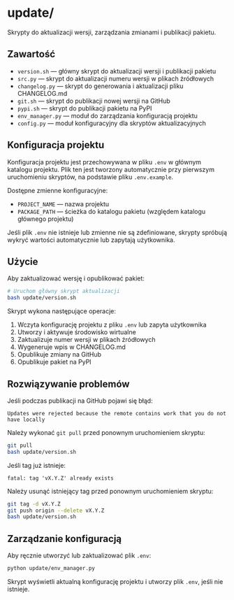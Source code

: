 # update/

Skrypty do aktualizacji wersji, zarządzania zmianami i publikacji pakietu.

## Zawartość
- `version.sh` — główny skrypt do aktualizacji wersji i publikacji pakietu
- `src.py` — skrypt do aktualizacji numeru wersji w plikach źródłowych
- `changelog.py` — skrypt do generowania i aktualizacji pliku CHANGELOG.md
- `git.sh` — skrypt do publikacji nowej wersji na GitHub
- `pypi.sh` — skrypt do publikacji pakietu na PyPI
- `env_manager.py` — moduł do zarządzania konfiguracją projektu
- `config.py` — moduł konfiguracyjny dla skryptów aktualizacyjnych

## Konfiguracja projektu

Konfiguracja projektu jest przechowywana w pliku `.env` w głównym katalogu projektu. Plik ten jest tworzony automatycznie przy pierwszym uruchomieniu skryptów, na podstawie pliku `.env.example`.

Dostępne zmienne konfiguracyjne:
- `PROJECT_NAME` — nazwa projektu
- `PACKAGE_PATH` — ścieżka do katalogu pakietu (względem katalogu głównego projektu)

Jeśli plik `.env` nie istnieje lub zmienne nie są zdefiniowane, skrypty spróbują wykryć wartości automatycznie lub zapytają użytkownika.

## Użycie

Aby zaktualizować wersję i opublikować pakiet:

```bash
# Uruchom główny skrypt aktualizacji
bash update/version.sh
```

Skrypt wykona następujące operacje:
1. Wczyta konfigurację projektu z pliku `.env` lub zapyta użytkownika
2. Utworzy i aktywuje środowisko wirtualne
3. Zaktualizuje numer wersji w plikach źródłowych
4. Wygeneruje wpis w CHANGELOG.md
5. Opublikuje zmiany na GitHub
6. Opublikuje pakiet na PyPI

## Rozwiązywanie problemów

Jeśli podczas publikacji na GitHub pojawi się błąd:
```
Updates were rejected because the remote contains work that you do not have locally
```

Należy wykonać `git pull` przed ponownym uruchomieniem skryptu:
```bash
git pull
bash update/version.sh
```

Jeśli tag już istnieje:
```
fatal: tag 'vX.Y.Z' already exists
```

Należy usunąć istniejący tag przed ponownym uruchomieniem skryptu:
```bash
git tag -d vX.Y.Z
git push origin --delete vX.Y.Z
bash update/version.sh
```

## Zarządzanie konfiguracją

Aby ręcznie utworzyć lub zaktualizować plik `.env`:

```bash
python update/env_manager.py
```

Skrypt wyświetli aktualną konfigurację projektu i utworzy plik `.env`, jeśli nie istnieje.
